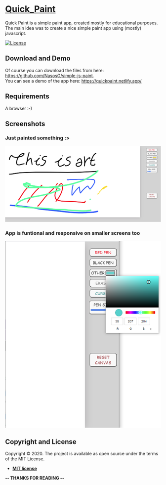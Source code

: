 # [Quick_Paint](https://quickpaint.netlify.app/)

Quick Paint is a simple paint app, created mostly for educational purposes. The main idea was to create a nice simple paint app using (mostly) javascript.

[![License](http://img.shields.io/:license-mit-blue.svg?style=flat-square)](http://badges.mit-license.org) 

## Download and Demo

Of course you can download the files from here: https://github.com/NasosG/simple-js-paint. 
<br>
You can see a demo of the app here: https://quickpaint.netlify.app/

## Requirements

A browser :-)

## Screenshots

### Just painted something :>

<div align="center"><img src="images/Screenshot_1.png" alt="image1"></div>

### App is funtional and responsive on smaller screens too

<div align="center"><img src="images/Screenshot_2.png" alt="image1"></div>

## Copyright and License

Copyright ©  2020. The project is available as open source under the terms of the MIT License.

- **[MIT license](http://opensource.org/licenses/mit-license.php)**

**-- THANKS FOR READING --**



